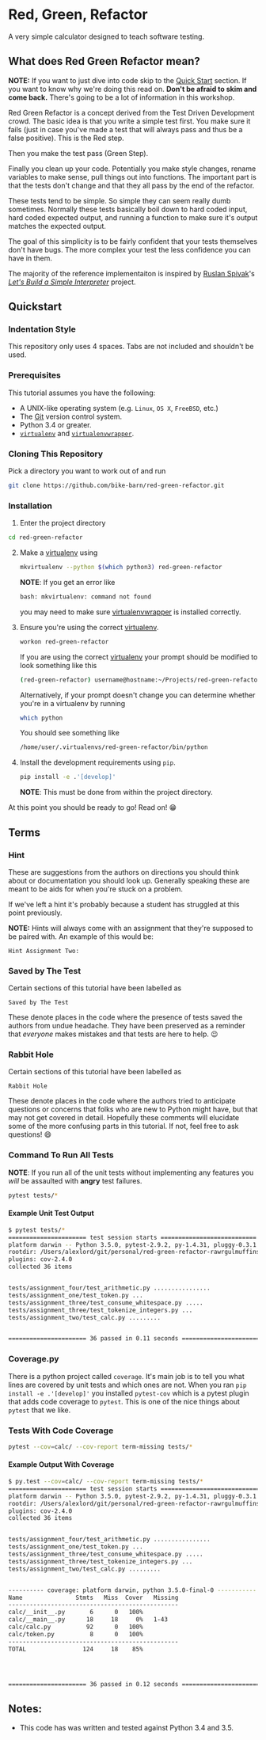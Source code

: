 # Red, Green, Refactor

A very simple calculator designed to teach software testing.

## What does Red Green Refactor mean?

**NOTE:** If you want to just dive into code skip to the 
[Quick Start](#quickstart) section. If you want to know why we're doing this
read on. **Don't be afraid to skim and come back.** There's going to be a lot
of information in this workshop.

Red Green Refactor is a concept derived from the Test Driven Development crowd.
The basic idea is that you write a simple test first. You make sure it fails
(just in case you've made a test that will always pass and thus be a false
positive). This is the Red step.

Then you make the test pass (Green Step).

Finally you clean up your code. Potentially you make style changes, rename
variables to make sense, pull things out into functions. The important part is
that the tests don't change and that they all pass by the end of the refactor.

These tests tend to be simple. So simple they can seem really dumb sometimes.
Normally these tests basically boil down to hard coded input, hard coded
expected output, and running a function to make sure it's output matches the
expected output.

The goal of this simplicity is to be fairly confident that
your tests themselves don't have bugs. The more complex your test the less
confidence you can have in them.

The majority of the reference implementaiton is inspired by [Ruslan Spivak]'s
_[Let's Build a Simple Interpreter]_ project.

## Quickstart

### Indentation Style
This repository only uses 4 spaces. Tabs are not included and shouldn't be
used.

### Prerequisites
This tutorial assumes you have the following:
- A UNIX-like operating system (e.g. `Linux`, `OS X`, `FreeBSD`, etc.)
- The [Git] version control system.
- Python 3.4 or greater.
- [`virtualenv`][virtualenv] and [`virtualenvwrapper`][virtualenvwrapper].

### Cloning This Repository
Pick a directory you want to work out of and run
```bash
git clone https://github.com/bike-barn/red-green-refactor.git
```

### Installation
1. Enter the project directory
```bash
cd red-green-refactor
```

2. Make a [virtualenv] using
   ```bash
   mkvirtualenv --python $(which python3) red-green-refactor
   ```
   **NOTE**: If you get an error like
   ```bash
   bash: mkvirtualenv: command not found
   ```
   you may need to make sure [virtualenvwrapper] is installed correctly.

3. Ensure you're using the correct [virtualenv].
   ```bash
   workon red-green-refactor
   ```
   If you are using the correct [virtualenv] your prompt should be modified to
   look something like this
   ```bash
   (red-green-refactor) username@hostname:~/Projects/red-green-refactor $
   ```
   Alternatively, if your prompt doesn't change you can determine whether you're
   in a virtualenv by running
   ```bash
   which python
   ```
   You should see something like
   ```bash
   /home/user/.virtualenvs/red-green-refactor/bin/python
   ```

4. Install the development requirements using `pip`.
   ```bash
   pip install -e .'[develop]'
   ```
   **NOTE**: This must be done from within the project directory.

At this point you should be ready to go! Read on! :grin:

## Terms

### **Hint**
These are suggestions from the authors on directions you should think about
or documentation you should look up. Generally speaking these are meant to be
aids for when you're stuck on a problem.

If we've left a hint it's probably because a student has struggled at this
point previously.

**NOTE:** Hints will always come with an assignment that they're supposed to be
paired with. An example of this would be:

```
Hint Assignment Two:
```

### **Saved by The Test**
Certain sections of this tutorial have been labelled as
```
Saved by The Test
```
These denote places in the code where the presence of tests saved the authors
from undue headache. They have been preserved as a reminder that _everyone_
makes mistakes and that tests are here to help. :wink:

### **Rabbit Hole**
Certain sections of this tutorial have been labelled as
```
Rabbit Hole
```
These denote places in the code where the authors tried to anticipate questions
or concerns that folks who are new to Python might have, but that may not get
covered in detail. Hopefully these comments will elucidate some of the more
confusing parts in this tutorial. If not, feel free to ask questions! :smile:

### **Command To Run All Tests**

**NOTE**: If you run all of the unit tests without implementing any features
you _will_ be assaulted with **angry** test failures.

```bash
pytest tests/*
```

#### Example Unit Test Output

```bash
$ pytest tests/*
====================== test session starts ===========================
platform darwin -- Python 3.5.0, pytest-2.9.2, py-1.4.31, pluggy-0.3.1
rootdir: /Users/alexlord/git/personal/red-green-refactor-rawrgulmuffins, inifile:
plugins: cov-2.4.0
collected 36 items


tests/assignment_four/test_arithmetic.py ................
tests/assignment_one/test_token.py ...
tests/assignment_three/test_consume_whitespace.py .....
tests/assignment_three/test_tokenize_integers.py ...
tests/assignment_two/test_calc.py .........


====================== 36 passed in 0.11 seconds ======================
```

### Coverage.py

There is a python project called `coverage`. It's main job is to tell you what
lines are covered by unit tests and which ones are not. When you ran `pip
install -e .'[develop]'` you installed `pytest-cov` which is a pytest plugin that adds
code coverage to `pytest`. This is one of the nice things about `pytest` that
we like.

### Tests With Code Coverage

```bash
pytest --cov=calc/ --cov-report term-missing tests/*
```

#### Example Output With Coverage

```bash
$ py.test --cov=calc/ --cov-report term-missing tests/*
====================== test session starts ============================
platform darwin -- Python 3.5.0, pytest-2.9.2, py-1.4.31, pluggy-0.3.1
rootdir: /Users/alexlord/git/personal/red-green-refactor-rawrgulmuffins, inifile:
plugins: cov-2.4.0
collected 36 items


tests/assignment_four/test_arithmetic.py ................
tests/assignment_one/test_token.py ...
tests/assignment_three/test_consume_whitespace.py .....
tests/assignment_three/test_tokenize_integers.py ...
tests/assignment_two/test_calc.py .........


---------- coverage: platform darwin, python 3.5.0-final-0 -----------
Name               Stmts   Miss  Cover   Missing
------------------------------------------------
calc/__init__.py       6      0   100%
calc/__main__.py      18     18     0%   1-43
calc/calc.py          92      0   100%
calc/token.py          8      0   100%
------------------------------------------------
TOTAL                124     18    85%




====================== 36 passed in 0.12 seconds ======================
```

## Notes:
- This code has was written and tested against Python 3.4 and 3.5.

[Ruslan Spivak]: https://ruslanspivak.com/
[Let's Build a Simple Interpreter]: https://ruslanspivak.com/lsbasi-part1/
[Git]: https://git-scm.com/
[virtualenv]: https://virtualenv.pypa.io/en/stable/
[virtualenvwrapper]: https://virtualenvwrapper.readthedocs.io/en/latest/
